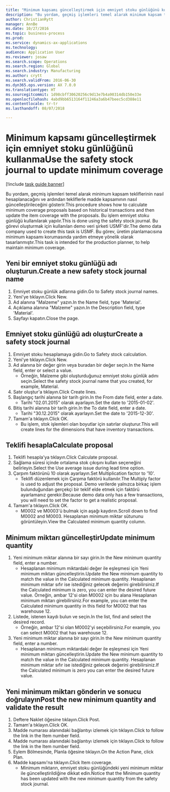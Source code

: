 ```yaml
--- 
title: "Minimum kapsamı güncelleştirmek için emniyet stoku günlüğünü kullanma"
description: "Bu yordam, geçmiş işlemleri temel alarak minimum kapsam tekliflerinin nasıl hesaplanacağını ve ardından tekliflerle madde kapsamının nasıl güncelleştirileceğini gösterir."
author: ChristianRytt
manager: AnnBe
ms.date: 10/27/2016
ms.topic: business-process
ms.prod: 
ms.service: dynamics-ax-applications
ms.technology: 
audience: Application User
ms.reviewer: josaw
ms.search.scope: Operations
ms.search.region: Global
ms.search.industry: Manufacturing
ms.author: crytt
ms.search.validFrom: 2016-06-30
ms.dyn365.ops.version: AX 7.0.0
ms.translationtype: HT
ms.sourcegitcommit: 1d98cbff30620256c9d13e7b4a90314db150e33e
ms.openlocfilehash: 4abd9bb6513164f11246a3a6b47beec5cd388e11
ms.contentlocale: tr-tr
ms.lasthandoff: 08/07/2018

---
```

# <a name="use-the-safety-stock-journal-to-update-minimum-coverage"></a><span data-ttu-id="d79d4-103">Minimum kapsamı güncelleştirmek için emniyet stoku günlüğünü kullanma</span><span class="sxs-lookup"><span data-stu-id="d79d4-103">Use the safety stock journal to update minimum coverage</span></span>

[!include [task guide banner](../../includes/task-guide-banner.md)]

<span data-ttu-id="d79d4-104">Bu yordam, geçmiş işlemleri temel alarak minimum kapsam tekliflerinin nasıl hesaplanacağını ve ardından tekliflerle madde kapsamının nasıl güncelleştirileceğini gösterir.</span><span class="sxs-lookup"><span data-stu-id="d79d4-104">This procedure shows how to calculate minimum coverage proposals based on historical transactions and then update the item coverage with the proposals.</span></span> <span data-ttu-id="d79d4-105">Bu işlem emniyet stoku günlüğü kullanılarak yapılır.</span><span class="sxs-lookup"><span data-stu-id="d79d4-105">This is done using the safety stock journal.</span></span> <span data-ttu-id="d79d4-106">Bu görevi oluşturmak için kullanılan demo veri şirketi USMF'dir.</span><span class="sxs-lookup"><span data-stu-id="d79d4-106">The demo data company used to create this task is USMF.</span></span> <span data-ttu-id="d79d4-107">Bu görev, üretim planlamacısına minimum kapsamı korumasında yardım etmeye yönelik olarak tasarlanmıştır.</span><span class="sxs-lookup"><span data-stu-id="d79d4-107">This task is intended for the production planner, to help maintain minimum coverage.</span></span>


## <a name="create-a-new-safety-stock-journal-name"></a><span data-ttu-id="d79d4-108">Yeni bir emniyet stoku günlüğü adı oluşturun.</span><span class="sxs-lookup"><span data-stu-id="d79d4-108">Create a new safety stock journal name</span></span>
1. <span data-ttu-id="d79d4-109">Emniyet stoku günlük adlarına gidin.</span><span class="sxs-lookup"><span data-stu-id="d79d4-109">Go to Safety stock journal names.</span></span>
2. <span data-ttu-id="d79d4-110">Yeni'ye tıklayın.</span><span class="sxs-lookup"><span data-stu-id="d79d4-110">Click New.</span></span>
3. <span data-ttu-id="d79d4-111">Ad alanına "Malzeme" yazın.</span><span class="sxs-lookup"><span data-stu-id="d79d4-111">In the Name field, type 'Material'.</span></span>
4. <span data-ttu-id="d79d4-112">Açıklama alanına "Malzeme" yazın.</span><span class="sxs-lookup"><span data-stu-id="d79d4-112">In the Description field, type 'Material'.</span></span>
5. <span data-ttu-id="d79d4-113">Sayfayı kapatın.</span><span class="sxs-lookup"><span data-stu-id="d79d4-113">Close the page.</span></span>

## <a name="create-a-safety-stock-journal"></a><span data-ttu-id="d79d4-114">Emniyet stoku günlüğü adı oluştur</span><span class="sxs-lookup"><span data-stu-id="d79d4-114">Create a safety stock journal</span></span>
1. <span data-ttu-id="d79d4-115">Emniyet stoku hesaplamaya gidin.</span><span class="sxs-lookup"><span data-stu-id="d79d4-115">Go to Safety stock calculation.</span></span>
2. <span data-ttu-id="d79d4-116">Yeni'ye tıklayın.</span><span class="sxs-lookup"><span data-stu-id="d79d4-116">Click New.</span></span>
3. <span data-ttu-id="d79d4-117">Ad alanına bir değer girin veya buradan bir değer seçin.</span><span class="sxs-lookup"><span data-stu-id="d79d4-117">In the Name field, enter or select a value.</span></span>
    * <span data-ttu-id="d79d4-118">Örneğin, Malzeme gibi oluşturduğunuz emniyet stoku günlük adını seçin.</span><span class="sxs-lookup"><span data-stu-id="d79d4-118">Select the safety stock journal name that you created, for example, Material.</span></span>  
4. <span data-ttu-id="d79d4-119">Satır oluştur'a tıklayın.</span><span class="sxs-lookup"><span data-stu-id="d79d4-119">Click Create lines.</span></span>
5. <span data-ttu-id="d79d4-120">Başlangıç tarihi alanına bir tarih girin.</span><span class="sxs-lookup"><span data-stu-id="d79d4-120">In the From date field, enter a date.</span></span>
    * <span data-ttu-id="d79d4-121">Tarihi "02.01.2015" olarak ayarlayın.</span><span class="sxs-lookup"><span data-stu-id="d79d4-121">Set the date to '2015-01-02'.</span></span>  
6. <span data-ttu-id="d79d4-122">Bitiş tarihi alanına bir tarih girin.</span><span class="sxs-lookup"><span data-stu-id="d79d4-122">In the To date field, enter a date.</span></span>
    * <span data-ttu-id="d79d4-123">Tarihi "30.12.2015" olarak ayarlayın.</span><span class="sxs-lookup"><span data-stu-id="d79d4-123">Set the date to '2015-12-30'.</span></span>  
7. <span data-ttu-id="d79d4-124">Tamam'a tıklayın.</span><span class="sxs-lookup"><span data-stu-id="d79d4-124">Click OK.</span></span>
    * <span data-ttu-id="d79d4-125">Bu işlem, stok işlemleri olan boyutlar için satırlar oluşturur.</span><span class="sxs-lookup"><span data-stu-id="d79d4-125">This will create lines for the dimensions that have inventory transactions.</span></span>  

## <a name="calculate-proposal"></a><span data-ttu-id="d79d4-126">Teklifi hesapla</span><span class="sxs-lookup"><span data-stu-id="d79d4-126">Calculate proposal</span></span>
1. <span data-ttu-id="d79d4-127">Teklifi hesapla'ya tıklayın.</span><span class="sxs-lookup"><span data-stu-id="d79d4-127">Click Calculate proposal.</span></span>
2. <span data-ttu-id="d79d4-128">Sağlama süresi içinde ortalama stok çıkışını kullan seçeneğini belirleyin.</span><span class="sxs-lookup"><span data-stu-id="d79d4-128">Select the Use average issue during lead time option.</span></span>
3. <span data-ttu-id="d79d4-129">Çarpım faktörünü 10 olarak ayarlayın.</span><span class="sxs-lookup"><span data-stu-id="d79d4-129">Set Multiplication factor to '10'.</span></span>
    * <span data-ttu-id="d79d4-130">Teklifi düzenlemek için Çarpma faktörü kullanılır.</span><span class="sxs-lookup"><span data-stu-id="d79d4-130">The Multiply factor is used to adjust the proposal.</span></span> <span data-ttu-id="d79d4-131">Demo verilerde yalnızca birkaç işlem bulunduğundan gerçekçi bir teklif elde etmek için faktörü ayarlamanız gerekir.</span><span class="sxs-lookup"><span data-stu-id="d79d4-131">Because demo data only has a few transactions, you will need to set the factor to get a realistic proposal.</span></span>  
4. <span data-ttu-id="d79d4-132">Tamam'a tıklayın.</span><span class="sxs-lookup"><span data-stu-id="d79d4-132">Click OK.</span></span>
    * <span data-ttu-id="d79d4-133">M0002 ve M0003'ü bulmak için aşağı kaydırın.</span><span class="sxs-lookup"><span data-stu-id="d79d4-133">Scroll down to find M0002 and M0003.</span></span> <span data-ttu-id="d79d4-134">Hesaplanan minimum miktar sütununu görüntüleyin.</span><span class="sxs-lookup"><span data-stu-id="d79d4-134">View the Calculated minimum quantity column.</span></span>   

## <a name="update-minimum-quantity"></a><span data-ttu-id="d79d4-135">Minimum miktarı güncelleştir</span><span class="sxs-lookup"><span data-stu-id="d79d4-135">Update minimum quantity</span></span>
1. <span data-ttu-id="d79d4-136">Yeni minimum miktar alanına bir sayı girin.</span><span class="sxs-lookup"><span data-stu-id="d79d4-136">In the New minimum quantity field, enter a number.</span></span>
    * <span data-ttu-id="d79d4-137">Hesaplanan minimum miktardaki değer ile eşleşmesi için Yeni minimum miktarı güncelleştirin.</span><span class="sxs-lookup"><span data-stu-id="d79d4-137">Update the New minimum quantity to match the value in the Calculated minimum quantity.</span></span> <span data-ttu-id="d79d4-138">Hesaplanan minimum miktar sıfır ise istediğiniz gelecek değerini girebilirsiniz.</span><span class="sxs-lookup"><span data-stu-id="d79d4-138">If the Calculated minimum is zero,  you can enter the desired future value.</span></span> <span data-ttu-id="d79d4-139">Örneğin, ambar 12'si olan M0002 için bu alana Hesaplanan minimum miktarı girebilirsiniz.</span><span class="sxs-lookup"><span data-stu-id="d79d4-139">For example, you can enter the Calculated minimum quantity in this field for M0002 that has warehouse 12.</span></span>  
2. <span data-ttu-id="d79d4-140">Listede, istenen kaydı bulun ve seçin.</span><span class="sxs-lookup"><span data-stu-id="d79d4-140">In the list, find and select the desired record.</span></span>
    * <span data-ttu-id="d79d4-141">Örneğin, ambar 12'si olan M0002'yi seçebilirsiniz.</span><span class="sxs-lookup"><span data-stu-id="d79d4-141">For example, you can select M0002 that has warehouse 12.</span></span>  
3. <span data-ttu-id="d79d4-142">Yeni minimum miktar alanına bir sayı girin.</span><span class="sxs-lookup"><span data-stu-id="d79d4-142">In the New minimum quantity field, enter a number.</span></span>
    * <span data-ttu-id="d79d4-143">Hesaplanan minimum miktardaki değer ile eşleşmesi için Yeni minimum miktarı güncelleştirin.</span><span class="sxs-lookup"><span data-stu-id="d79d4-143">Update the New minimum quantity to match the value in the Calculated minimum quantity.</span></span> <span data-ttu-id="d79d4-144">Hesaplanan minimum miktar sıfır ise istediğiniz gelecek değerini girebilirsiniz.</span><span class="sxs-lookup"><span data-stu-id="d79d4-144">If the Calculated minimum is zero you can enter the desired future value.</span></span>  

## <a name="post-the-new-minimum-quantity-and-validate-the-result"></a><span data-ttu-id="d79d4-145">Yeni minimum miktarı gönderin ve sonucu doğrulayın</span><span class="sxs-lookup"><span data-stu-id="d79d4-145">Post the new minimum quantity and validate the result</span></span>
1. <span data-ttu-id="d79d4-146">Deftere Naklet öğesine tıklayın.</span><span class="sxs-lookup"><span data-stu-id="d79d4-146">Click Post.</span></span>
2. <span data-ttu-id="d79d4-147">Tamam'a tıklayın.</span><span class="sxs-lookup"><span data-stu-id="d79d4-147">Click OK.</span></span>
3. <span data-ttu-id="d79d4-148">Madde numarası alanındaki bağlantıyı izlemek için tıklayın.</span><span class="sxs-lookup"><span data-stu-id="d79d4-148">Click to follow the link in the Item number field.</span></span>
4. <span data-ttu-id="d79d4-149">Madde numarası alanındaki bağlantıyı izlemek için tıklayın.</span><span class="sxs-lookup"><span data-stu-id="d79d4-149">Click to follow the link in the Item number field.</span></span>
5. <span data-ttu-id="d79d4-150">Eylem Bölmesinde, Planla öğesine tıklayın.</span><span class="sxs-lookup"><span data-stu-id="d79d4-150">On the Action Pane, click Plan.</span></span>
6. <span data-ttu-id="d79d4-151">Madde kapsamı'na tıklayın.</span><span class="sxs-lookup"><span data-stu-id="d79d4-151">Click Item coverage.</span></span>
    * <span data-ttu-id="d79d4-152">Minimum miktarın, emniyet stoku günlüğündeki yeni minimum miktar ile güncelleştirildiğine dikkat edin.</span><span class="sxs-lookup"><span data-stu-id="d79d4-152">Notice that the Minimum quantity has been updated with the new minimum quantity from the safety stock journal.</span></span>  


